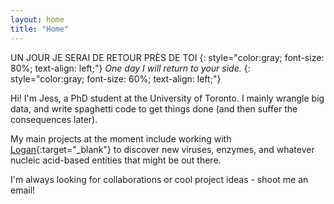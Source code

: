 ```yaml
---
layout: home
title: "Home"
---
```


UN JOUR JE SERAI DE RETOUR PRÈS DE TOI
{: style="color:gray; font-size: 80%; text-align: left;"}
*One day I will return to your side.*
{: style="color:gray; font-size: 60%; text-align: left;"}

Hi! I'm Jess, a PhD student at the University of Toronto. I mainly wrangle big data, and write spaghetti code to get things done (and then suffer the consequences later). 

My main projects at the moment include working with [Logan](https://github.com/IndexThePlanet/Logan){:target="_blank"} to discover new viruses, enzymes, and whatever nucleic acid-based entities that might be out there.

I'm always looking for collaborations or cool project ideas - shoot me an email!


